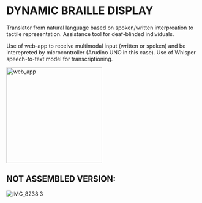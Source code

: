 # DYNAMIC BRAILLE DISPLAY

Translator from natural language based on spoken/written interpreation to tactile representation. Assistance tool for deaf-blinded individuals.

Use of web-app to receive multimodal input (written or spoken) and be interepreted by microcontroller (Arudino UNO in this case). Use of Whisper speech-to-text model for transcriptioning.

<img src = "https://github.com/javidsegura/Dynamic-Braille-Display/assets/129964070/87dae6c9-5a84-45a1-b859-ecdaf3a4b1c5" alt = "web_app" width = 250 >

## NOT ASSEMBLED VERSION:
![IMG_8238 3](https://github.com/javidsegura/Dynamic-Braille-Display/assets/129964070/5444be01-c644-4a95-9a96-eaee0154cdeb)
